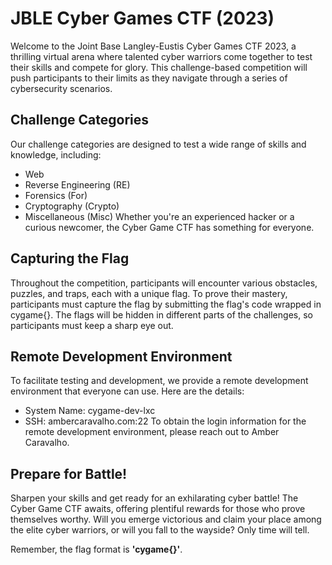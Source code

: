 # JBLE Cyber Games CTF (2023)
Welcome to the Joint Base Langley-Eustis Cyber Games CTF 2023, a thrilling virtual arena where talented cyber warriors come together to test their skills and compete for glory. This challenge-based competition will push participants to their limits as they navigate through a series of cybersecurity scenarios.

## Challenge Categories
Our challenge categories are designed to test a wide range of skills and knowledge, including:
* Web
* Reverse Engineering (RE)
* Forensics (For)
* Cryptography (Crypto)
* Miscellaneous (Misc)
Whether you're an experienced hacker or a curious newcomer, the Cyber Game CTF has something for everyone.

## Capturing the Flag
Throughout the competition, participants will encounter various obstacles, puzzles, and traps, each with a unique flag. To prove their mastery, participants must capture the flag by submitting the flag's code wrapped in cygame{}. The flags will be hidden in different parts of the challenges, so participants must keep a sharp eye out.

## Remote Development Environment
To facilitate testing and development, we provide a remote development environment that everyone can use. Here are the details:
* System Name: cygame-dev-lxc
* SSH: ambercaravalho.com:22
To obtain the login information for the remote development environment, please reach out to Amber Caravalho.

## Prepare for Battle!
Sharpen your skills and get ready for an exhilarating cyber battle! The Cyber Game CTF awaits, offering plentiful rewards for those who prove themselves worthy. Will you emerge victorious and claim your place among the elite cyber warriors, or will you fall to the wayside? Only time will tell.

Remember, the flag format is __'cygame{}'__.
